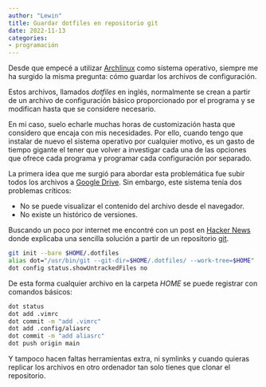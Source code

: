 ```yaml
---
author: "Lewin"
title: Guardar dotfiles en repositorio git
date: 2022-11-13
categories:
- programación
---
```


Desde que empecé a utilizar [Archlinux](https://archlinux.org/) como sistema operativo, siempre me ha surgido la misma pregunta: cómo guardar los archivos de configuración.

Estos archivos, llamados *dotfiles* en inglés, normalmente se crean a partir de un archivo de configuración básico proporcionado por el programa y se modifican hasta que se considere necesario.

En mi caso, suelo echarle muchas horas de customización hasta que considero que encaja con mis necesidades. Por ello, cuando tengo que instalar de nuevo el sistema operativo por cualquier motivo, es un gasto de tiempo gigante el tener que volver a investigar cada una de las opciones que ofrece cada programa y programar cada configuración por separado.

La primera idea que me surgió para abordar esta problemática fue subir todos los archivos a [Google Drive](https://www.google.com/drive/). Sin embargo, este sistema tenía dos problemas críticos:

- No se puede visualizar el contenido del archivo desde el navegador.
- No existe un histórico de versiones.

Buscando un poco por internet me encontré con un post en [Hacker News](https://news.ycombinator.com/item?id=11071754) donde explicaba una sencilla solución a partir de un repositorio [git](https://git-scm.com/).

```bash
git init --bare $HOME/.dotfiles
alias dot="/usr/bin/git --git-dir=$HOME/.dotfiles/ --work-tree=$HOME"
dot config status.showUntrackedFiles no
```

De esta forma cualquier archivo en la carpeta *HOME* se puede registrar con comandos básicos:

```bash
dot status
dot add .vimrc
dot commit -m "add .vimrc"
dot add .config/aliasrc
dot commit -m "add aliasrc"
dot push origin main
```

Y tampoco hacen faltas herramientas extra, ni symlinks y cuando quieras replicar los archivos en otro ordenador tan solo tienes que clonar el repositorio.